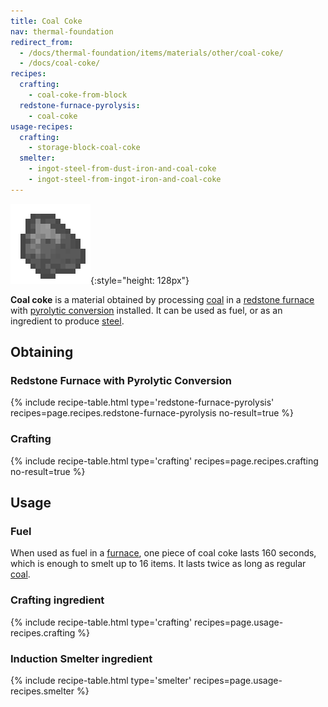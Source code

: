 ```yaml
---
title: Coal Coke
nav: thermal-foundation
redirect_from:
  - /docs/thermal-foundation/items/materials/other/coal-coke/
  - /docs/coal-coke/
recipes:
  crafting:
    - coal-coke-from-block
  redstone-furnace-pyrolysis:
    - coal-coke
usage-recipes:
  crafting:
    - storage-block-coal-coke
  smelter:
    - ingot-steel-from-dust-iron-and-coal-coke
    - ingot-steel-from-ingot-iron-and-coal-coke
---
```


![Coal coke](/assets/images/thermal-foundation/coal-coke.png){:style="height: 128px"}


**Coal coke** is a material obtained by processing
[coal](https://minecraft.gamepedia.com/Coal) in a [redstone
furnace](/docs/thermal-expansion/redstone-furnace/) with [pyrolytic
conversion](/docs/thermal-expansion/augment-pyrolytic-conversion/) installed. It can be used as
fuel, or as an ingredient to produce [steel](/docs/thermal-foundation/steel-ingot/).


Obtaining
---------

### Redstone Furnace with Pyrolytic Conversion
{% include recipe-table.html type='redstone-furnace-pyrolysis' recipes=page.recipes.redstone-furnace-pyrolysis no-result=true %}

### Crafting
{% include recipe-table.html type='crafting' recipes=page.recipes.crafting no-result=true %}


Usage
-----

### Fuel
When used as fuel in a [furnace](https://minecraft.gamepedia.com/Furnace), one
piece of coal coke lasts 160 seconds, which is enough to smelt up to 16 items.
It lasts twice as long as regular [coal](https://minecraft.gamepedia.com/Coal).

### Crafting ingredient
{% include recipe-table.html type='crafting' recipes=page.usage-recipes.crafting %}

### Induction Smelter ingredient
{% include recipe-table.html type='smelter' recipes=page.usage-recipes.smelter %}
